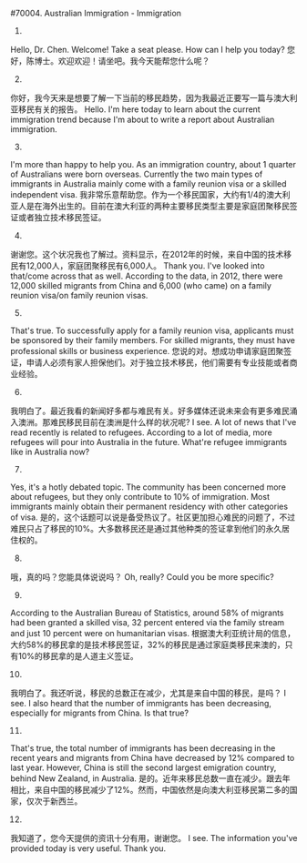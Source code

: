 #70004. Australian Immigration - Immigration

1.
Hello, Dr. Chen. Welcome! Take a seat please. How can I help you today?
您好，陈博士。欢迎欢迎！请坐吧。我今天能帮您什么呢？

2.
你好，我今天来是想要了解一下当前的移民趋势，因为我最近正要写一篇与澳大利亚移民有关的报告。
Hello. I'm here today to learn about the current immigration trend because I'm about to write a report about Australian immigration.

3.
I'm more than happy to help you. As an immigration country, about 1 quarter of Australians were born overseas. Currently the two main types of immigrants in Australia mainly come with a family reunion visa or a skilled independent visa.
我非常乐意帮助您。作为一个移民国家，大约有1/4的澳大利亚人是在海外出生的。目前在澳大利亚的两种主要移民类型主要是家庭团聚移民签证或者独立技术移民签证。

4.
谢谢您。这个状况我也了解过。资料显示，在2012年的时候，来自中国的技术移民有12,000人，家庭团聚移民有6,000人。
Thank you. I've looked into that/come across that as well. According to the data, in 2012, there were 12,000 skilled migrants from China and 6,000 (who came) on a family reunion visa/on family reunion visas.

5.
That's true. To successfully apply for a family reunion visa, applicants must be sponsored by their family members. For skilled migrants, they must have professional skills or business experience.
您说的对。想成功申请家庭团聚签证，申请人必须有家人担保他们。对于独立技术移民，他们需要有专业技能或者商业经验。

6.
我明白了。最近我看的新闻好多都与难民有关。好多媒体还说未来会有更多难民涌入澳洲。那难民移民目前在澳洲是什么样的状况呢?
I see. A lot of news that I've read recently is related to refugees. According to a lot of media, more refugees will pour into Australia in the future. What're refugee immigrants like in Australia now?

7.
Yes, it's a hotly debated topic. The community has been concerned more about refugees, but they only contribute to 10% of immigration. Most immigrants mainly obtain their permanent residency with other categories of visa.
是的，这个话题可以说是备受热议了。社区更加担心难民的问题了，不过难民只占了移民的10%。大多数移民还是通过其他种类的签证拿到他们的永久居住权的。

8.
哦，真的吗？您能具体说说吗？
Oh, really? Could you be more specific?

9.
According to the Australian Bureau of Statistics, around 58% of migrants had been granted a skilled visa, 32 percent entered via the family stream and just 10 percent were on humanitarian visas.
根据澳大利亚统计局的信息，大约58%的移民拿的是技术移民签证，32%的移民是通过家庭类移民来澳的，只有10%的移民拿的是人道主义签证。

10.
我明白了。我还听说，移民的总数正在减少，尤其是来自中国的移民，是吗？
I see. I also heard that the number of immigrants has been decreasing, especially for migrants from China. Is that true?

11.
That's true, the total number of immigrants has been decreasing in the recent years and migrants from China have decreased by 12% compared to last year. However, China is still the second largest emigration country, behind New Zealand, in Australia.
是的。近年来移民总数一直在减少。跟去年相比，来自中国的移民减少了12%。然而，中国依然是向澳大利亚移民第二多的国家，仅次于新西兰。

12.
我知道了，您今天提供的资讯十分有用，谢谢您。
I see. The information you've provided today is very useful. Thank you.